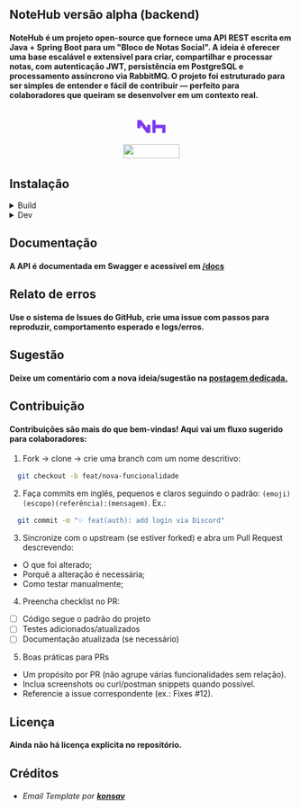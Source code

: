 
## NoteHub versão alpha (backend)

#### NoteHub é um projeto open-source que fornece uma API REST escrita em Java + Spring Boot para um "Bloco de Notas Social". A ideia é oferecer uma base escalável e extensível para criar, compartilhar e processar notas, com autenticação JWT, persistência em PostgreSQL e processamento assíncrono via RabbitMQ. O projeto foi estruturado para ser simples de entender e fácil de contribuir — perfeito para colaboradores que queiram se desenvolver em um contexto real.

<br>

<div align="center">
  <a href="https://notehub.com.br">
    <img width="10%" height="10%" src="https://github.com/notehubbr/notehub-api/blob/main/src/main/resources/public/imgs/logo.png">
  </a>
</div>
<br>
<div align="center">
  <a href="https://github.com/notehubbr/notehub-api/releases/tag/v1.0">
    <img width="100px" height="25px" src="https://img.shields.io/badge/notehub-v1.0-7c3aed">
  </a>
</div>

## Instalação

<details>

  <summary>Build</summary>

  #### Pré-requisitos(build):
  
  - Git
  - Docker
  
  1. Digite os seguintes comandos no terminal dentro da pasta desejada:
  ```bash
    git clone https://github.com/notehubbr/notehub-api.git
    cd springboot-notehub
  ```

  2. Copie o arquivo de exemplo de variáveis de ambiente e ajuste conforme necessário:
  ```bash
    (Linux e macOS) cp .env.example .env
    (Windows) copy .env.example .env
  ```

  3. Suba a aplicação com Docker Compose:
  ```bash
    docker compose up -d
  ```

  4. Acesse a API em `http://localhost:8080` (por padrão). A documentação interativa normalmente fica em `http://localhost:8080/docs`.

  5. Para parar e remover containers:
  ```bash
    docker compose down --rmi all --volumes
  ```
  
</details>

<details>

  <summary>Dev</summary>

  #### Pré-requisitos(dev):

  - Git
  - Docker
  - Java 21

  1. Siga as intruções do build até a parte 2(faça a parte 2).

  2. Em docker-compose.yml comente os blocos:

  > Em ambiente de desenvolvimento será utilizado o banco de dados em memória e a aplicação será executada pela IDE.

  ```docker
  # postgres:
  #   image: postgres:14
  #   container_name: postgres
  #   environment:
  #     POSTGRES_DB: ${PGDATABASE}
  #     POSTGRES_USER: ${PGUSERNAME}
  #     POSTGRES_PASSWORD: ${PGPASSWORD}
  #   ports:
  #     - '5432:5432'
  #   volumes:
  #     - postgres_data:/var/lib/postgresql/data

  #   app:
  #     container_name: app
  #     build:
  #       context: .
  #       dockerfile: Dockerfile
  #     ports:
  #       - '8080:8080'
  #     env_file:
  #       - .env.example
  #     depends_on:
  #       - postgres
  #       - rabbitmq
  #       - mailhog
  
  # volumes:
  #   postgres_data:
  ```

  3. Suba a aplicação com Docker Compose:
  ```bash
    docker compose up -d
  ```

  4. Em `src/main/resources/application-dev.properties` preencha os valores das variáveis de ambiente:
  > O arquivo .env só atende ao ambiente de produção.
  ```properties
    api.server.host=${SERVER:http://localhost:8080}
    api.client.host=${http://localhost:3000}
    api.server.security.token.secret=${SECRET:seu-segredo}
    
    oauth.github.client.id=${GHCI:seu-github-client-id}
    oauth.github.client.secret=${GHCS:seu-github-client-secret}
    
    spring.rabbitmq.addresses=${RABBITMQ_ADDRESSES:amqp://user:root@rabbitmq:5672}
    broker.queue.activation.name=default.activation
    broker.queue.password.name=default.password
    broker.queue.email.name=default.email
    
    spring.mail.host=${SPRING_MAIL_HOST:mailhog}
    spring.mail.port=${SPRING_MAIL_PORT:1025}
    spring.mail.friendly.name=${SPRING_MAIL_FRIENDLY_NAME:seu-nome-amigável}
    spring.mail.username=${SPRING_MAIL_USERNAME:seu-email-de-teste}
    spring.mail.password=${SPRING_MAIL_PASSWORD:}
  ```

  5. Em `src/main/java/br/com/notehub/domain/notification/Notification.java` comente a seguinte parte:
  > O banco de dados em memória não oferece suporte ao tipo de coluna JSON/JSONB.
  ```java
    // @Column(columnDefinition = "JSONB")
    // @JdbcTypeCode(SqlTypes.JSON)
    @Convert(converter = NotificationFieldInfoConverter.class)
    private Map<String, Object> info;
  ```

  6. Inicie a aplicação.
  ```bash
    ./mvnw spring-boot:run
  ```

  7. Acesse a API em `http://localhost:8080` (por padrão). A documentação interativa normalmente fica em `http://localhost:8080/docs`.

  8. Para acessar a caixa de e-mails acesse `http://localhost:8025`.

  9. Para parar e remover containers acione `CTRL+C` no terminal e em seguide digite:
  ```bash
    docker compose down --rmi all --volumes
  ```
  
</details>

## Documentação
#### A API é documentada em Swagger e acessível em <a href="https://api.notehub.com.br/docs">/docs</a>

## Relato de erros
#### Use o sistema de Issues do GitHub, crie uma issue com passos para reproduzir, comportamento esperado e logs/erros.

## Sugestão
#### Deixe um comentário com a nova ideia/sugestão na <a href="https://notehub.com.br/notehub/52b89a65-1c87-4692-9bf8-5096b674fa40">postagem dedicada.</a>

## Contribuição
#### Contribuições são mais do que bem-vindas! Aqui vai um fluxo sugerido para colaboradores:

  1. Fork -> clone -> crie uma branch com um nome descritivo:
  ```bash
    git checkout -b feat/nova-funcionalidade
  ```

  2. Faça commits em inglês, pequenos e claros seguindo o padrão: `(emoji) (escopo)(referência):(mensagem)`. Ex.:
  ```bash
    git commit -m "✨ feat(auth): add login via Discord"
  ```

  3. Sincronize com o upstream (se estiver forked) e abra um Pull Request descrevendo:
  - O que foi alterado;
  - Porquê a alteração é necessária;
  - Como testar manualmente;

  4. Preencha checklist no PR:
  - [ ] Código segue o padrão do projeto
  - [ ] Testes adicionados/atualizados
  - [ ] Documentação atualizada (se necessário)

  5. Boas práticas para PRs
  - Um propósito por PR (não agrupe várias funcionalidades sem relação).
  - Inclua screenshots ou curl/postman snippets quando possível.
  - Referencie a issue correspondente (ex.: Fixes #12).

## Licença
#### Ainda não há licença explícita no repositório.

## Créditos

  - ###### Email Template por <a href="https://github.com/konsav/email-templates">***konsav***</a>
